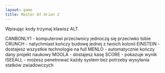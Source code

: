 ```yaml
---
layout: game
title: Master Of Orion 2
---
```


Wpisując kody trzymaj klawisz ALT.

CANBONLY1	- komputerowi przeciwnicy jednoczą się 
przeciwko tobie
CRUNCH    	- natychmiast kończy budowę jednej z twoich 
kolonii
EINSTEIN  	- dostajesz wszystkie technologie na full
MENLO     	- automatycznie kończy dany projekt naukowy
MOOLA     	- dostajesz kasę
SCORE     	- pokazuje wynik
ISEEALL   	- możesz penetrować każdy system bez 
potrzeby 
		  wysyłania statków zwiadowczych
